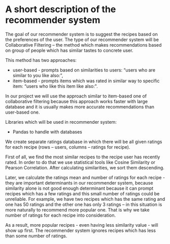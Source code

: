 A short description of the recommender system
=
The goal of our recommender system is to suggest the recipes based on the preferences of the user. The type of our recommender system will be Collaborative Filtering – the method which makes recommendations based on group of people which has similar tastes to concrete user. 

This method has two approaches:
 - user-based - prompts based on similarities to users: “users who are similar to you like also:”,
 - item-based - prompts items which was rated in similar way to specific item: “users who like this item like also:". 

In our project we will use the approach similar to item-based one of collaborative filtering because this approach works faster with large database and it is usually makes more accurate recommendations than user-based one.

Libraries which will be used in recommender system:
- Pandas to handle with databases
 
We create separate ratings database in which there will be all given ratings for each recipe (rows – users, columns – ratings for recipe). 

First of all, we find the most similar recipes to the recipe user has recently rated. 
In order to do that we use statistical tools like Cosine Similarity or Pearson Correlation. After calculating similarities, we sort them descending.

Later, we calculate the ratings mean and number of ratings for each recipe - they are important determinants in our recommender system, because similarity alone is not good enough determinant because it can prompt recipes which has a few ratings and this small number of ratings could be unreliable.
For example, we have two recipes which has the same rating and one has 50 ratings and the other one has only 3 ratings – in this situation is more naturally to recommend more popular one. That is why we take number of ratings for each recipe into consideration.

As a result, more popular recipes - even having less similarity value - will show up first. The recommender system ignores recipes which has less than some number of ratings. 


